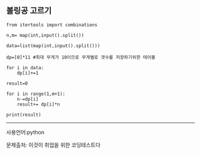 ## 볼링공 고르기

```
from itertools import combinations

n,m= map(int,input().split())

data=list(map(int,input().split()))

dp=[0]*11 #최대 무게가 10이므로 무게별로 갯수를 저장하기위한 테이블 

for i in data:
    dp[i]+=1

result=0

for i in range(1,m+1):
    n-=dp[i]
    result+= dp[i]*n

print(result)
```

___

사용언어:python

문제출처: 이것이 취업을 위한 코딩테스트다

